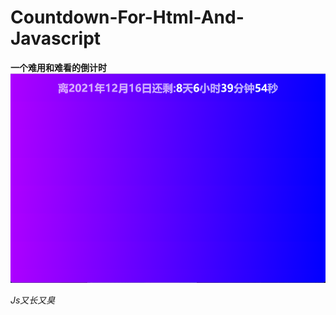 # Countdown-For-Html-And-Javascript
**一个难用和难看的倒计时**
![Time](https://raw.githubusercontent.com/WuYiBaiZhi/Countdown-For-Html-And-Javascript/main/TIme.png)

*Js又长又臭*
